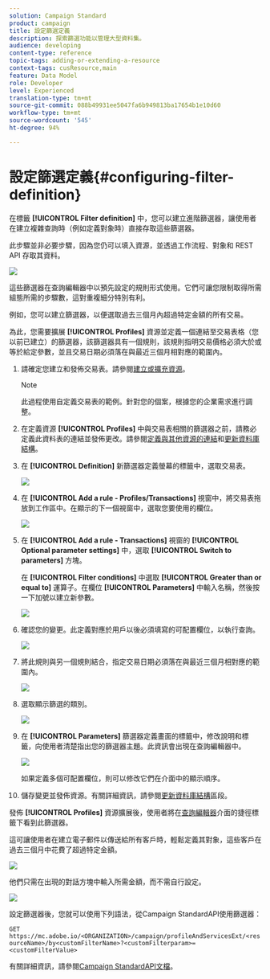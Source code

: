 ```yaml
---
solution: Campaign Standard
product: campaign
title: 設定篩選定義
description: 探索篩選功能以管理大型資料集。
audience: developing
content-type: reference
topic-tags: adding-or-extending-a-resource
context-tags: cusResource,main
feature: Data Model
role: Developer
level: Experienced
translation-type: tm+mt
source-git-commit: 088b49931ee5047fa6b949813ba17654b1e10d60
workflow-type: tm+mt
source-wordcount: '545'
ht-degree: 94%

---
```



# 設定篩選定義{#configuring-filter-definition}

在標籤 **[!UICONTROL Filter definition]** 中，您可以建立進階篩選器，讓使用者在建立複雜查詢時（例如定義對象時）直接存取這些篩選器。

此步驟並非必要步驟，因為您仍可以填入資源，並透過工作流程、對象和 REST API 存取其資料。

![](assets/custom_resource_filter-definition.png)

這些篩選器在查詢編輯器中以預先設定的規則形式使用。它們可讓您限制取得所需組態所需的步驟數，這對重複細分特別有利。

例如，您可以建立篩選器，以便選取過去三個月內超過特定金額的所有交易。

為此，您需要擴展 **[!UICONTROL Profiles]** 資源並定義一個連結至交易表格（您以前已建立）的篩選器，該篩選器具有一個規則，該規則指明交易價格必須大於或等於給定參數，並且交易日期必須落在與最近三個月相對應的範圍內。

1. 請確定您建立和發佈交易表。請參閱[建立或擴充資源](../../developing/using/creating-or-extending-the-resource.md)。

   >[!NOTE]
   >
   >此過程使用自定義交易表的範例。針對您的個案，根據您的企業需求進行調整。

1. 在定義資源 **[!UICONTROL Profiles]** 中與交易表相關的篩選器之前，請務必定義此資料表的連結並發佈更改。請參閱[定義與其他資源的連結](../../developing/using/configuring-the-resource-s-data-structure.md#defining-links-with-other-resources)和[更新資料庫結構](../../developing/using/updating-the-database-structure.md)。
1. 在 **[!UICONTROL Definition]** 新篩選器定義螢幕的標籤中，選取交易表。

   ![](assets/custom_resource_filter-definition_example-empty.png)

1. 在 **[!UICONTROL Add a rule - Profiles/Transactions]** 視窗中，將交易表拖放到工作區中。在顯示的下一個視窗中，選取您要使用的欄位。

   ![](assets/custom_resource_filter-definition_example-field.png)

1. 在 **[!UICONTROL Add a rule - Transactions]** 視窗的 **[!UICONTROL Optional parameter settings]** 中，選取 **[!UICONTROL Switch to parameters]** 方塊。

   在 **[!UICONTROL Filter conditions]** 中選取 **[!UICONTROL Greater than or equal to]** 運算子。在欄位 **[!UICONTROL Parameters]** 中輸入名稱，然後按一下加號以建立新參數。

   ![](assets/custom_resource_filter-definition_example-parameter.png)

1. 確認您的變更。此定義對應於用戶以後必須填寫的可配置欄位，以執行查詢。

   ![](assets/custom_resource_filter-definition_ex_edit-rule.png)

1. 將此規則與另一個規則結合，指定交易日期必須落在與最近三個月相對應的範圍內。

   ![](assets/custom_resource_filter-definition_example.png)

1. 選取顯示篩選的類別。

   ![](assets/custom_resource_filter-definition_category.png)

1. 在 **[!UICONTROL Parameters]** 篩選器定義畫面的標籤中，修改說明和標籤，向使用者清楚指出您的篩選器主題。此資訊會出現在查詢編輯器中。

   ![](assets/custom_resource_filter-definition_parameters.png)

   如果定義多個可配置欄位，則可以修改它們在介面中的顯示順序。

1. 儲存變更並發佈資源。有關詳細資訊，請參閱[更新資料庫結構](../../developing/using/updating-the-database-structure.md)區段。

發佈 **[!UICONTROL Profiles]** 資源擴展後，使用者將在[查詢編輯器](../../automating/using/editing-queries.md)介面的捷徑標籤下看到此篩選器。

這可讓使用者在建立電子郵件以傳送給所有客戶時，輕鬆定義其對象，這些客戶在過去三個月中花費了超過特定金額。

![](assets/custom_resource_filter-definition_email-audience.png)

他們只需在出現的對話方塊中輸入所需金額，而不需自行設定。

![](assets/custom_resource_filter-definition_email-audience_filter.png)

設定篩選器後，您就可以使用下列語法，從Campaign StandardAPI使用篩選器：

`GET https://mc.adobe.io/<ORGANIZATION>/campaign/profileAndServicesExt/<resourceName>/by<customFilterName>?<customFilterparam>=<customFilterValue>`

有關詳細資訊，請參閱[Campaign StandardAPI文檔](../../api/using/filtering.md#custom-filters)。
